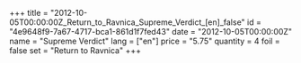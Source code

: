 +++
title = "2012-10-05T00:00:00Z_Return_to_Ravnica_Supreme_Verdict_[en]_false"
id = "4e9648f9-7a67-4717-bca1-861d1f7fed43"
date = "2012-10-05T00:00:00Z"
name = "Supreme Verdict"
lang = ["en"]
price = "5.75"
quantity = 4
foil = false
set = "Return to Ravnica"
+++
